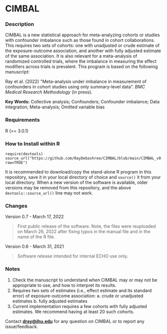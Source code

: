 # CIMBAL

### Description
CIMBAL is a new statistical approach for meta-analyzing cohorts or studies with confounder imbalance such as those found in cohort collaborations. This requires two sets of cohorts: one with unadjusted or crude estimate of the exposure-outcome association, and another with fully adjusted estimate of the same association. It is also relevant for a meta-analysis of randomized controlled trials, where the imbalance in measuring the effect modifiers across trials is prevalent. This program is based on the following manuscript: 

Ray et al. (2022) "Meta-analysis under imbalance in measurement of confounders in cohort studies using only summary-level data". *BMC Medical Research Methodology* (in press).

**Key Words:** Collective analysis; Confounders; Confounder imbalance; Data integration; Meta-analysis; Omitted variable bias

### Requirements
R (>= 3.0.1)


### How to Install within R
```{r}
require(devtools)
source_url("https://github.com/RayDebashree/CIMBAL/blob/main/CIMBAL_v0.7.R?raw=TRUE")
```
It is recommended to download/copy the stand-alone R program in this repository, save it in your local directory of choice and `source()` it from your local directory. When a new version of the software is available, older versions may be removed from this repository, and the above `devtools::source_url()` line may not work.


### Changes
Version 0.7 - March 17, 2022
> First public release of the software.
Note, the files were reuploaded on March 26, 2022 after fixing typos in the manual file and in the name of the R file.

Version 0.6 - March 31, 2021
> Software release intended for internal ECHO use only.

### Notes
1. Check the manuscript to understand when CIMBAL may or may not be appropriate to use, and how to interpret its results.
2. Requires two sets of estimates (i.e., effect estimate and its standard error) of exposure-outcome association:
    a. crude or unadjusted estimates
    b. fully adjusted estimates
2. Current implementation requires a few cohorts with fully adjusted estimates. We recommend having at least 20 such cohorts.

Contact **dray@jhu.edu** for any question on CIMBAL or to report any issue/feedback.
